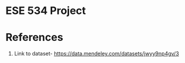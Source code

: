 # ESE 534 Project

# References

1. Link to dataset- https://data.mendeley.com/datasets/jwyy9np4gv/3
